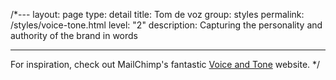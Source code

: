 /*---
layout: page
type: detail
title: Tom de voz
group: styles
permalink: /styles/voice-tone.html
level: "2"
description: Capturing the personality and authority of the brand in words

---

For inspiration, check out MailChimp's fantastic [Voice and Tone](http://voiceandtone.com/) website.
*/
